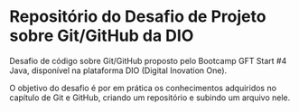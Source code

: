 # Repositório do Desafio de Projeto sobre Git/GitHub da DIO
Desafio de código sobre Git/GitHub proposto pelo Bootcamp GFT Start #4 Java, disponível na plataforma DIO (Digital Inovation One).

O objetivo do desafio é por em prática os conhecimentos adquiridos no capítulo de Git e GitHub, criando um repositório e subindo um arquivo nele.

